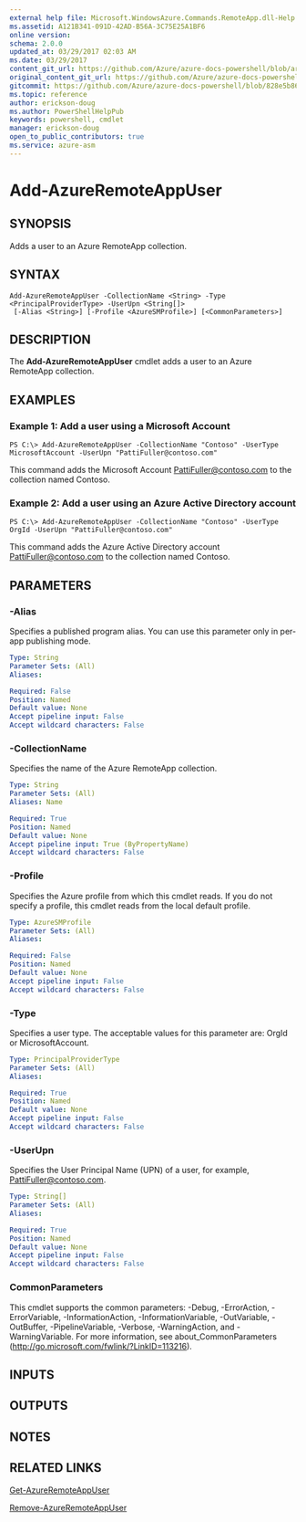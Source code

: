 ```yaml
---
external help file: Microsoft.WindowsAzure.Commands.RemoteApp.dll-Help.xml
ms.assetid: A121B341-091D-42AD-B56A-3C75E25A1BF6
online version:
schema: 2.0.0
updated_at: 03/29/2017 02:03 AM
ms.date: 03/29/2017
content_git_url: https://github.com/Azure/azure-docs-powershell/blob/armsql/azureps-cmdlets-docs/ServiceManagement/Azure/v3.7.0/Add-AzureRemoteAppUser.md
original_content_git_url: https://github.com/Azure/azure-docs-powershell/blob/armsql/azureps-cmdlets-docs/ServiceManagement/Azure/v3.7.0/Add-AzureRemoteAppUser.md
gitcommit: https://github.com/Azure/azure-docs-powershell/blob/828e5b8648af6bdf3119ffe0cd409647f00de183
ms.topic: reference
author: erickson-doug
ms.author: PowerShellHelpPub
keywords: powershell, cmdlet
manager: erickson-doug
open_to_public_contributors: true
ms.service: azure-asm
---
```


# Add-AzureRemoteAppUser

## SYNOPSIS
Adds a user to an Azure RemoteApp collection.

## SYNTAX

```
Add-AzureRemoteAppUser -CollectionName <String> -Type <PrincipalProviderType> -UserUpn <String[]>
 [-Alias <String>] [-Profile <AzureSMProfile>] [<CommonParameters>]
```

## DESCRIPTION
The **Add-AzureRemoteAppUser** cmdlet adds a user to an Azure RemoteApp collection.

## EXAMPLES

### Example 1: Add a user using a Microsoft Account
```
PS C:\> Add-AzureRemoteAppUser -CollectionName "Contoso" -UserType MicrosoftAccount -UserUpn "PattiFuller@contoso.com"
```

This command adds the Microsoft Account PattiFuller@contoso.com to the collection named Contoso.

### Example 2: Add a user using an Azure Active Directory account
```
PS C:\> Add-AzureRemoteAppUser -CollectionName "Contoso" -UserType OrgId -UserUpn "PattiFuller@contoso.com"
```

This command adds the Azure Active Directory account PattiFuller@contoso.com to the collection named Contoso.

## PARAMETERS

### -Alias
Specifies a published program alias.
You can use this parameter only in per-app publishing mode.

```yaml
Type: String
Parameter Sets: (All)
Aliases: 

Required: False
Position: Named
Default value: None
Accept pipeline input: False
Accept wildcard characters: False
```

### -CollectionName
Specifies the name of the Azure RemoteApp collection.

```yaml
Type: String
Parameter Sets: (All)
Aliases: Name

Required: True
Position: Named
Default value: None
Accept pipeline input: True (ByPropertyName)
Accept wildcard characters: False
```

### -Profile
Specifies the Azure profile from which this cmdlet reads.
If you do not specify a profile, this cmdlet reads from the local default profile.

```yaml
Type: AzureSMProfile
Parameter Sets: (All)
Aliases: 

Required: False
Position: Named
Default value: None
Accept pipeline input: False
Accept wildcard characters: False
```

### -Type
Specifies a user type.
The acceptable values for this parameter are: OrgId or MicrosoftAccount.

```yaml
Type: PrincipalProviderType
Parameter Sets: (All)
Aliases: 

Required: True
Position: Named
Default value: None
Accept pipeline input: False
Accept wildcard characters: False
```

### -UserUpn
Specifies the User Principal Name (UPN) of a user, for example, PattiFuller@contoso.com.

```yaml
Type: String[]
Parameter Sets: (All)
Aliases: 

Required: True
Position: Named
Default value: None
Accept pipeline input: False
Accept wildcard characters: False
```

### CommonParameters
This cmdlet supports the common parameters: -Debug, -ErrorAction, -ErrorVariable, -InformationAction, -InformationVariable, -OutVariable, -OutBuffer, -PipelineVariable, -Verbose, -WarningAction, and -WarningVariable. For more information, see about_CommonParameters (http://go.microsoft.com/fwlink/?LinkID=113216).

## INPUTS

## OUTPUTS

## NOTES

## RELATED LINKS

[Get-AzureRemoteAppUser](./Get-AzureRemoteAppUser.md)

[Remove-AzureRemoteAppUser](./Remove-AzureRemoteAppUser.md)


